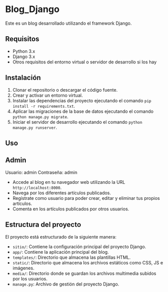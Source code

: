 # Blog_Django

Este es un blog desarrollado utilizando el framework Django.

## Requisitos

- Python 3.x
- Django 3.x
- Otros requisitos del entorno virtual o servidor de desarrollo si los hay

## Instalación

1. Clonar el repositorio o descargar el código fuente.
2. Crear y activar un entorno virtual.
3. Instalar las dependencias del proyecto ejecutando el comando `pip install -r requirements.txt`.
4. Aplicar las migraciones de la base de datos ejecutando el comando `python manage.py migrate`.
5. Iniciar el servidor de desarrollo ejecutando el comando `python manage.py runserver`.

## Uso

## Admin
Usuario: admin
Contraseña: admin

- Accede al blog en tu navegador web utilizando la URL `http://localhost:8000`.
- Navega por los diferentes artículos publicados.
- Regístrate como usuario para poder crear, editar y eliminar tus propios artículos.
- Comenta en los artículos publicados por otros usuarios.

## Estructura del proyecto

El proyecto está estructurado de la siguiente manera:

- `sitio/`: Contiene la configuración principal del proyecto Django.
- `app/`: Contiene la aplicación principal del blog.
- `templates/`: Directorio que almacena las plantillas HTML.
- `static/`: Directorio que almacena los archivos estáticos como CSS, JS e imágenes.
- `media/`: Directorio donde se guardan los archivos multimedia subidos por los usuarios.
- `manage.py`: Archivo de gestión del proyecto Django.
